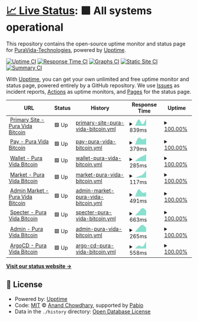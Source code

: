 # [📈 Live Status](https://PuraVida-Technologies.github.io/pura-vida-status): <!--live status--> **🟩 All systems operational**

This repository contains the open-source uptime monitor and status page for [PuraVida-Technologies](https://PuraVida-Technologies.github.io/pura-vida-status), powered by [Upptime](https://github.com/upptime/upptime).

[![Uptime CI](https://github.com/PuraVida-Technologies/pura-vida-status/workflows/Uptime%20CI/badge.svg)](https://github.com/PuraVida-Technologies/pura-vida-status/actions?query=workflow%3A%22Uptime+CI%22)
[![Response Time CI](https://github.com/PuraVida-Technologies/pura-vida-status/workflows/Response%20Time%20CI/badge.svg)](https://github.com/PuraVida-Technologies/pura-vida-status/actions?query=workflow%3A%22Response+Time+CI%22)
[![Graphs CI](https://github.com/PuraVida-Technologies/pura-vida-status/workflows/Graphs%20CI/badge.svg)](https://github.com/PuraVida-Technologies/pura-vida-status/actions?query=workflow%3A%22Graphs+CI%22)
[![Static Site CI](https://github.com/PuraVida-Technologies/pura-vida-status/workflows/Static%20Site%20CI/badge.svg)](https://github.com/PuraVida-Technologies/pura-vida-status/actions?query=workflow%3A%22Static+Site+CI%22)
[![Summary CI](https://github.com/PuraVida-Technologies/pura-vida-status/workflows/Summary%20CI/badge.svg)](https://github.com/PuraVida-Technologies/pura-vida-status/actions?query=workflow%3A%22Summary+CI%22)

With [Upptime](https://upptime.js.org), you can get your own unlimited and free uptime monitor and status page, powered entirely by a GitHub repository. We use [Issues](https://github.com/PuraVida-Technologies/pura-vida-status/issues) as incident reports, [Actions](https://github.com/PuraVida-Technologies/pura-vida-status/actions) as uptime monitors, and [Pages](https://PuraVida-Technologies.github.io/pura-vida-status) for the status page.

<!--start: status pages-->
<!-- This summary is generated by Upptime (https://github.com/upptime/upptime) -->
<!-- Do not edit this manually, your changes will be overwritten -->
<!-- prettier-ignore -->
| URL | Status | History | Response Time | Uptime |
| --- | ------ | ------- | ------------- | ------ |
| <img alt="" src="https://icons.duckduckgo.com/ip3/puravidabitcoin.io.ico" height="13"> [Primary Site - Pura Vida Bitcoin](https://puravidabitcoin.io/) | 🟩 Up | [primary-site-pura-vida-bitcoin.yml](https://github.com/PuraVida-Technologies/pura-vida-status/commits/HEAD/history/primary-site-pura-vida-bitcoin.yml) | <details><summary><img alt="Response time graph" src="./graphs/primary-site-pura-vida-bitcoin/response-time-week.png" height="20"> 839ms</summary><br><a href="https://PuraVida-Technologies.github.io/pura-vida-status/history/primary-site-pura-vida-bitcoin"><img alt="Response time 839" src="https://img.shields.io/endpoint?url=https%3A%2F%2Fraw.githubusercontent.com%2FPuraVida-Technologies%2Fpura-vida-status%2FHEAD%2Fapi%2Fprimary-site-pura-vida-bitcoin%2Fresponse-time.json"></a><br><a href="https://PuraVida-Technologies.github.io/pura-vida-status/history/primary-site-pura-vida-bitcoin"><img alt="24-hour response time 839" src="https://img.shields.io/endpoint?url=https%3A%2F%2Fraw.githubusercontent.com%2FPuraVida-Technologies%2Fpura-vida-status%2FHEAD%2Fapi%2Fprimary-site-pura-vida-bitcoin%2Fresponse-time-day.json"></a><br><a href="https://PuraVida-Technologies.github.io/pura-vida-status/history/primary-site-pura-vida-bitcoin"><img alt="7-day response time 839" src="https://img.shields.io/endpoint?url=https%3A%2F%2Fraw.githubusercontent.com%2FPuraVida-Technologies%2Fpura-vida-status%2FHEAD%2Fapi%2Fprimary-site-pura-vida-bitcoin%2Fresponse-time-week.json"></a><br><a href="https://PuraVida-Technologies.github.io/pura-vida-status/history/primary-site-pura-vida-bitcoin"><img alt="30-day response time 839" src="https://img.shields.io/endpoint?url=https%3A%2F%2Fraw.githubusercontent.com%2FPuraVida-Technologies%2Fpura-vida-status%2FHEAD%2Fapi%2Fprimary-site-pura-vida-bitcoin%2Fresponse-time-month.json"></a><br><a href="https://PuraVida-Technologies.github.io/pura-vida-status/history/primary-site-pura-vida-bitcoin"><img alt="1-year response time 839" src="https://img.shields.io/endpoint?url=https%3A%2F%2Fraw.githubusercontent.com%2FPuraVida-Technologies%2Fpura-vida-status%2FHEAD%2Fapi%2Fprimary-site-pura-vida-bitcoin%2Fresponse-time-year.json"></a></details> | <details><summary><a href="https://PuraVida-Technologies.github.io/pura-vida-status/history/primary-site-pura-vida-bitcoin">100.00%</a></summary><a href="https://PuraVida-Technologies.github.io/pura-vida-status/history/primary-site-pura-vida-bitcoin"><img alt="All-time uptime 100.00%" src="https://img.shields.io/endpoint?url=https%3A%2F%2Fraw.githubusercontent.com%2FPuraVida-Technologies%2Fpura-vida-status%2FHEAD%2Fapi%2Fprimary-site-pura-vida-bitcoin%2Fuptime.json"></a><br><a href="https://PuraVida-Technologies.github.io/pura-vida-status/history/primary-site-pura-vida-bitcoin"><img alt="24-hour uptime 100.00%" src="https://img.shields.io/endpoint?url=https%3A%2F%2Fraw.githubusercontent.com%2FPuraVida-Technologies%2Fpura-vida-status%2FHEAD%2Fapi%2Fprimary-site-pura-vida-bitcoin%2Fuptime-day.json"></a><br><a href="https://PuraVida-Technologies.github.io/pura-vida-status/history/primary-site-pura-vida-bitcoin"><img alt="7-day uptime 100.00%" src="https://img.shields.io/endpoint?url=https%3A%2F%2Fraw.githubusercontent.com%2FPuraVida-Technologies%2Fpura-vida-status%2FHEAD%2Fapi%2Fprimary-site-pura-vida-bitcoin%2Fuptime-week.json"></a><br><a href="https://PuraVida-Technologies.github.io/pura-vida-status/history/primary-site-pura-vida-bitcoin"><img alt="30-day uptime 100.00%" src="https://img.shields.io/endpoint?url=https%3A%2F%2Fraw.githubusercontent.com%2FPuraVida-Technologies%2Fpura-vida-status%2FHEAD%2Fapi%2Fprimary-site-pura-vida-bitcoin%2Fuptime-month.json"></a><br><a href="https://PuraVida-Technologies.github.io/pura-vida-status/history/primary-site-pura-vida-bitcoin"><img alt="1-year uptime 100.00%" src="https://img.shields.io/endpoint?url=https%3A%2F%2Fraw.githubusercontent.com%2FPuraVida-Technologies%2Fpura-vida-status%2FHEAD%2Fapi%2Fprimary-site-pura-vida-bitcoin%2Fuptime-year.json"></a></details>
| <img alt="" src="https://icons.duckduckgo.com/ip3/pay.puravidabitcoin.io.ico" height="13"> [Pay - Pura Vida Bitcoin](https://pay.puravidabitcoin.io/) | 🟩 Up | [pay-pura-vida-bitcoin.yml](https://github.com/PuraVida-Technologies/pura-vida-status/commits/HEAD/history/pay-pura-vida-bitcoin.yml) | <details><summary><img alt="Response time graph" src="./graphs/pay-pura-vida-bitcoin/response-time-week.png" height="20"> 379ms</summary><br><a href="https://PuraVida-Technologies.github.io/pura-vida-status/history/pay-pura-vida-bitcoin"><img alt="Response time 379" src="https://img.shields.io/endpoint?url=https%3A%2F%2Fraw.githubusercontent.com%2FPuraVida-Technologies%2Fpura-vida-status%2FHEAD%2Fapi%2Fpay-pura-vida-bitcoin%2Fresponse-time.json"></a><br><a href="https://PuraVida-Technologies.github.io/pura-vida-status/history/pay-pura-vida-bitcoin"><img alt="24-hour response time 379" src="https://img.shields.io/endpoint?url=https%3A%2F%2Fraw.githubusercontent.com%2FPuraVida-Technologies%2Fpura-vida-status%2FHEAD%2Fapi%2Fpay-pura-vida-bitcoin%2Fresponse-time-day.json"></a><br><a href="https://PuraVida-Technologies.github.io/pura-vida-status/history/pay-pura-vida-bitcoin"><img alt="7-day response time 379" src="https://img.shields.io/endpoint?url=https%3A%2F%2Fraw.githubusercontent.com%2FPuraVida-Technologies%2Fpura-vida-status%2FHEAD%2Fapi%2Fpay-pura-vida-bitcoin%2Fresponse-time-week.json"></a><br><a href="https://PuraVida-Technologies.github.io/pura-vida-status/history/pay-pura-vida-bitcoin"><img alt="30-day response time 379" src="https://img.shields.io/endpoint?url=https%3A%2F%2Fraw.githubusercontent.com%2FPuraVida-Technologies%2Fpura-vida-status%2FHEAD%2Fapi%2Fpay-pura-vida-bitcoin%2Fresponse-time-month.json"></a><br><a href="https://PuraVida-Technologies.github.io/pura-vida-status/history/pay-pura-vida-bitcoin"><img alt="1-year response time 379" src="https://img.shields.io/endpoint?url=https%3A%2F%2Fraw.githubusercontent.com%2FPuraVida-Technologies%2Fpura-vida-status%2FHEAD%2Fapi%2Fpay-pura-vida-bitcoin%2Fresponse-time-year.json"></a></details> | <details><summary><a href="https://PuraVida-Technologies.github.io/pura-vida-status/history/pay-pura-vida-bitcoin">100.00%</a></summary><a href="https://PuraVida-Technologies.github.io/pura-vida-status/history/pay-pura-vida-bitcoin"><img alt="All-time uptime 100.00%" src="https://img.shields.io/endpoint?url=https%3A%2F%2Fraw.githubusercontent.com%2FPuraVida-Technologies%2Fpura-vida-status%2FHEAD%2Fapi%2Fpay-pura-vida-bitcoin%2Fuptime.json"></a><br><a href="https://PuraVida-Technologies.github.io/pura-vida-status/history/pay-pura-vida-bitcoin"><img alt="24-hour uptime 100.00%" src="https://img.shields.io/endpoint?url=https%3A%2F%2Fraw.githubusercontent.com%2FPuraVida-Technologies%2Fpura-vida-status%2FHEAD%2Fapi%2Fpay-pura-vida-bitcoin%2Fuptime-day.json"></a><br><a href="https://PuraVida-Technologies.github.io/pura-vida-status/history/pay-pura-vida-bitcoin"><img alt="7-day uptime 100.00%" src="https://img.shields.io/endpoint?url=https%3A%2F%2Fraw.githubusercontent.com%2FPuraVida-Technologies%2Fpura-vida-status%2FHEAD%2Fapi%2Fpay-pura-vida-bitcoin%2Fuptime-week.json"></a><br><a href="https://PuraVida-Technologies.github.io/pura-vida-status/history/pay-pura-vida-bitcoin"><img alt="30-day uptime 100.00%" src="https://img.shields.io/endpoint?url=https%3A%2F%2Fraw.githubusercontent.com%2FPuraVida-Technologies%2Fpura-vida-status%2FHEAD%2Fapi%2Fpay-pura-vida-bitcoin%2Fuptime-month.json"></a><br><a href="https://PuraVida-Technologies.github.io/pura-vida-status/history/pay-pura-vida-bitcoin"><img alt="1-year uptime 100.00%" src="https://img.shields.io/endpoint?url=https%3A%2F%2Fraw.githubusercontent.com%2FPuraVida-Technologies%2Fpura-vida-status%2FHEAD%2Fapi%2Fpay-pura-vida-bitcoin%2Fuptime-year.json"></a></details>
| <img alt="" src="https://icons.duckduckgo.com/ip3/wallet.puravidabitcoin.io.ico" height="13"> [Wallet - Pura Vida Bitcoin](https://wallet.puravidabitcoin.io/) | 🟩 Up | [wallet-pura-vida-bitcoin.yml](https://github.com/PuraVida-Technologies/pura-vida-status/commits/HEAD/history/wallet-pura-vida-bitcoin.yml) | <details><summary><img alt="Response time graph" src="./graphs/wallet-pura-vida-bitcoin/response-time-week.png" height="20"> 285ms</summary><br><a href="https://PuraVida-Technologies.github.io/pura-vida-status/history/wallet-pura-vida-bitcoin"><img alt="Response time 285" src="https://img.shields.io/endpoint?url=https%3A%2F%2Fraw.githubusercontent.com%2FPuraVida-Technologies%2Fpura-vida-status%2FHEAD%2Fapi%2Fwallet-pura-vida-bitcoin%2Fresponse-time.json"></a><br><a href="https://PuraVida-Technologies.github.io/pura-vida-status/history/wallet-pura-vida-bitcoin"><img alt="24-hour response time 285" src="https://img.shields.io/endpoint?url=https%3A%2F%2Fraw.githubusercontent.com%2FPuraVida-Technologies%2Fpura-vida-status%2FHEAD%2Fapi%2Fwallet-pura-vida-bitcoin%2Fresponse-time-day.json"></a><br><a href="https://PuraVida-Technologies.github.io/pura-vida-status/history/wallet-pura-vida-bitcoin"><img alt="7-day response time 285" src="https://img.shields.io/endpoint?url=https%3A%2F%2Fraw.githubusercontent.com%2FPuraVida-Technologies%2Fpura-vida-status%2FHEAD%2Fapi%2Fwallet-pura-vida-bitcoin%2Fresponse-time-week.json"></a><br><a href="https://PuraVida-Technologies.github.io/pura-vida-status/history/wallet-pura-vida-bitcoin"><img alt="30-day response time 285" src="https://img.shields.io/endpoint?url=https%3A%2F%2Fraw.githubusercontent.com%2FPuraVida-Technologies%2Fpura-vida-status%2FHEAD%2Fapi%2Fwallet-pura-vida-bitcoin%2Fresponse-time-month.json"></a><br><a href="https://PuraVida-Technologies.github.io/pura-vida-status/history/wallet-pura-vida-bitcoin"><img alt="1-year response time 285" src="https://img.shields.io/endpoint?url=https%3A%2F%2Fraw.githubusercontent.com%2FPuraVida-Technologies%2Fpura-vida-status%2FHEAD%2Fapi%2Fwallet-pura-vida-bitcoin%2Fresponse-time-year.json"></a></details> | <details><summary><a href="https://PuraVida-Technologies.github.io/pura-vida-status/history/wallet-pura-vida-bitcoin">100.00%</a></summary><a href="https://PuraVida-Technologies.github.io/pura-vida-status/history/wallet-pura-vida-bitcoin"><img alt="All-time uptime 100.00%" src="https://img.shields.io/endpoint?url=https%3A%2F%2Fraw.githubusercontent.com%2FPuraVida-Technologies%2Fpura-vida-status%2FHEAD%2Fapi%2Fwallet-pura-vida-bitcoin%2Fuptime.json"></a><br><a href="https://PuraVida-Technologies.github.io/pura-vida-status/history/wallet-pura-vida-bitcoin"><img alt="24-hour uptime 100.00%" src="https://img.shields.io/endpoint?url=https%3A%2F%2Fraw.githubusercontent.com%2FPuraVida-Technologies%2Fpura-vida-status%2FHEAD%2Fapi%2Fwallet-pura-vida-bitcoin%2Fuptime-day.json"></a><br><a href="https://PuraVida-Technologies.github.io/pura-vida-status/history/wallet-pura-vida-bitcoin"><img alt="7-day uptime 100.00%" src="https://img.shields.io/endpoint?url=https%3A%2F%2Fraw.githubusercontent.com%2FPuraVida-Technologies%2Fpura-vida-status%2FHEAD%2Fapi%2Fwallet-pura-vida-bitcoin%2Fuptime-week.json"></a><br><a href="https://PuraVida-Technologies.github.io/pura-vida-status/history/wallet-pura-vida-bitcoin"><img alt="30-day uptime 100.00%" src="https://img.shields.io/endpoint?url=https%3A%2F%2Fraw.githubusercontent.com%2FPuraVida-Technologies%2Fpura-vida-status%2FHEAD%2Fapi%2Fwallet-pura-vida-bitcoin%2Fuptime-month.json"></a><br><a href="https://PuraVida-Technologies.github.io/pura-vida-status/history/wallet-pura-vida-bitcoin"><img alt="1-year uptime 100.00%" src="https://img.shields.io/endpoint?url=https%3A%2F%2Fraw.githubusercontent.com%2FPuraVida-Technologies%2Fpura-vida-status%2FHEAD%2Fapi%2Fwallet-pura-vida-bitcoin%2Fuptime-year.json"></a></details>
| <img alt="" src="https://icons.duckduckgo.com/ip3/market.puravidabitcoin.io.ico" height="13"> [Market - Pura Vida Bitcoin](https://market.puravidabitcoin.io/) | 🟩 Up | [market-pura-vida-bitcoin.yml](https://github.com/PuraVida-Technologies/pura-vida-status/commits/HEAD/history/market-pura-vida-bitcoin.yml) | <details><summary><img alt="Response time graph" src="./graphs/market-pura-vida-bitcoin/response-time-week.png" height="20"> 117ms</summary><br><a href="https://PuraVida-Technologies.github.io/pura-vida-status/history/market-pura-vida-bitcoin"><img alt="Response time 117" src="https://img.shields.io/endpoint?url=https%3A%2F%2Fraw.githubusercontent.com%2FPuraVida-Technologies%2Fpura-vida-status%2FHEAD%2Fapi%2Fmarket-pura-vida-bitcoin%2Fresponse-time.json"></a><br><a href="https://PuraVida-Technologies.github.io/pura-vida-status/history/market-pura-vida-bitcoin"><img alt="24-hour response time 117" src="https://img.shields.io/endpoint?url=https%3A%2F%2Fraw.githubusercontent.com%2FPuraVida-Technologies%2Fpura-vida-status%2FHEAD%2Fapi%2Fmarket-pura-vida-bitcoin%2Fresponse-time-day.json"></a><br><a href="https://PuraVida-Technologies.github.io/pura-vida-status/history/market-pura-vida-bitcoin"><img alt="7-day response time 117" src="https://img.shields.io/endpoint?url=https%3A%2F%2Fraw.githubusercontent.com%2FPuraVida-Technologies%2Fpura-vida-status%2FHEAD%2Fapi%2Fmarket-pura-vida-bitcoin%2Fresponse-time-week.json"></a><br><a href="https://PuraVida-Technologies.github.io/pura-vida-status/history/market-pura-vida-bitcoin"><img alt="30-day response time 117" src="https://img.shields.io/endpoint?url=https%3A%2F%2Fraw.githubusercontent.com%2FPuraVida-Technologies%2Fpura-vida-status%2FHEAD%2Fapi%2Fmarket-pura-vida-bitcoin%2Fresponse-time-month.json"></a><br><a href="https://PuraVida-Technologies.github.io/pura-vida-status/history/market-pura-vida-bitcoin"><img alt="1-year response time 117" src="https://img.shields.io/endpoint?url=https%3A%2F%2Fraw.githubusercontent.com%2FPuraVida-Technologies%2Fpura-vida-status%2FHEAD%2Fapi%2Fmarket-pura-vida-bitcoin%2Fresponse-time-year.json"></a></details> | <details><summary><a href="https://PuraVida-Technologies.github.io/pura-vida-status/history/market-pura-vida-bitcoin">100.00%</a></summary><a href="https://PuraVida-Technologies.github.io/pura-vida-status/history/market-pura-vida-bitcoin"><img alt="All-time uptime 100.00%" src="https://img.shields.io/endpoint?url=https%3A%2F%2Fraw.githubusercontent.com%2FPuraVida-Technologies%2Fpura-vida-status%2FHEAD%2Fapi%2Fmarket-pura-vida-bitcoin%2Fuptime.json"></a><br><a href="https://PuraVida-Technologies.github.io/pura-vida-status/history/market-pura-vida-bitcoin"><img alt="24-hour uptime 100.00%" src="https://img.shields.io/endpoint?url=https%3A%2F%2Fraw.githubusercontent.com%2FPuraVida-Technologies%2Fpura-vida-status%2FHEAD%2Fapi%2Fmarket-pura-vida-bitcoin%2Fuptime-day.json"></a><br><a href="https://PuraVida-Technologies.github.io/pura-vida-status/history/market-pura-vida-bitcoin"><img alt="7-day uptime 100.00%" src="https://img.shields.io/endpoint?url=https%3A%2F%2Fraw.githubusercontent.com%2FPuraVida-Technologies%2Fpura-vida-status%2FHEAD%2Fapi%2Fmarket-pura-vida-bitcoin%2Fuptime-week.json"></a><br><a href="https://PuraVida-Technologies.github.io/pura-vida-status/history/market-pura-vida-bitcoin"><img alt="30-day uptime 100.00%" src="https://img.shields.io/endpoint?url=https%3A%2F%2Fraw.githubusercontent.com%2FPuraVida-Technologies%2Fpura-vida-status%2FHEAD%2Fapi%2Fmarket-pura-vida-bitcoin%2Fuptime-month.json"></a><br><a href="https://PuraVida-Technologies.github.io/pura-vida-status/history/market-pura-vida-bitcoin"><img alt="1-year uptime 100.00%" src="https://img.shields.io/endpoint?url=https%3A%2F%2Fraw.githubusercontent.com%2FPuraVida-Technologies%2Fpura-vida-status%2FHEAD%2Fapi%2Fmarket-pura-vida-bitcoin%2Fuptime-year.json"></a></details>
| <img alt="" src="https://icons.duckduckgo.com/ip3/admin.market.puravidabitcoin.io.ico" height="13"> [Admin Market - Pura Vida Bitcoin](https://admin.market.puravidabitcoin.io/) | 🟩 Up | [admin-market-pura-vida-bitcoin.yml](https://github.com/PuraVida-Technologies/pura-vida-status/commits/HEAD/history/admin-market-pura-vida-bitcoin.yml) | <details><summary><img alt="Response time graph" src="./graphs/admin-market-pura-vida-bitcoin/response-time-week.png" height="20"> 491ms</summary><br><a href="https://PuraVida-Technologies.github.io/pura-vida-status/history/admin-market-pura-vida-bitcoin"><img alt="Response time 491" src="https://img.shields.io/endpoint?url=https%3A%2F%2Fraw.githubusercontent.com%2FPuraVida-Technologies%2Fpura-vida-status%2FHEAD%2Fapi%2Fadmin-market-pura-vida-bitcoin%2Fresponse-time.json"></a><br><a href="https://PuraVida-Technologies.github.io/pura-vida-status/history/admin-market-pura-vida-bitcoin"><img alt="24-hour response time 491" src="https://img.shields.io/endpoint?url=https%3A%2F%2Fraw.githubusercontent.com%2FPuraVida-Technologies%2Fpura-vida-status%2FHEAD%2Fapi%2Fadmin-market-pura-vida-bitcoin%2Fresponse-time-day.json"></a><br><a href="https://PuraVida-Technologies.github.io/pura-vida-status/history/admin-market-pura-vida-bitcoin"><img alt="7-day response time 491" src="https://img.shields.io/endpoint?url=https%3A%2F%2Fraw.githubusercontent.com%2FPuraVida-Technologies%2Fpura-vida-status%2FHEAD%2Fapi%2Fadmin-market-pura-vida-bitcoin%2Fresponse-time-week.json"></a><br><a href="https://PuraVida-Technologies.github.io/pura-vida-status/history/admin-market-pura-vida-bitcoin"><img alt="30-day response time 491" src="https://img.shields.io/endpoint?url=https%3A%2F%2Fraw.githubusercontent.com%2FPuraVida-Technologies%2Fpura-vida-status%2FHEAD%2Fapi%2Fadmin-market-pura-vida-bitcoin%2Fresponse-time-month.json"></a><br><a href="https://PuraVida-Technologies.github.io/pura-vida-status/history/admin-market-pura-vida-bitcoin"><img alt="1-year response time 491" src="https://img.shields.io/endpoint?url=https%3A%2F%2Fraw.githubusercontent.com%2FPuraVida-Technologies%2Fpura-vida-status%2FHEAD%2Fapi%2Fadmin-market-pura-vida-bitcoin%2Fresponse-time-year.json"></a></details> | <details><summary><a href="https://PuraVida-Technologies.github.io/pura-vida-status/history/admin-market-pura-vida-bitcoin">100.00%</a></summary><a href="https://PuraVida-Technologies.github.io/pura-vida-status/history/admin-market-pura-vida-bitcoin"><img alt="All-time uptime 100.00%" src="https://img.shields.io/endpoint?url=https%3A%2F%2Fraw.githubusercontent.com%2FPuraVida-Technologies%2Fpura-vida-status%2FHEAD%2Fapi%2Fadmin-market-pura-vida-bitcoin%2Fuptime.json"></a><br><a href="https://PuraVida-Technologies.github.io/pura-vida-status/history/admin-market-pura-vida-bitcoin"><img alt="24-hour uptime 100.00%" src="https://img.shields.io/endpoint?url=https%3A%2F%2Fraw.githubusercontent.com%2FPuraVida-Technologies%2Fpura-vida-status%2FHEAD%2Fapi%2Fadmin-market-pura-vida-bitcoin%2Fuptime-day.json"></a><br><a href="https://PuraVida-Technologies.github.io/pura-vida-status/history/admin-market-pura-vida-bitcoin"><img alt="7-day uptime 100.00%" src="https://img.shields.io/endpoint?url=https%3A%2F%2Fraw.githubusercontent.com%2FPuraVida-Technologies%2Fpura-vida-status%2FHEAD%2Fapi%2Fadmin-market-pura-vida-bitcoin%2Fuptime-week.json"></a><br><a href="https://PuraVida-Technologies.github.io/pura-vida-status/history/admin-market-pura-vida-bitcoin"><img alt="30-day uptime 100.00%" src="https://img.shields.io/endpoint?url=https%3A%2F%2Fraw.githubusercontent.com%2FPuraVida-Technologies%2Fpura-vida-status%2FHEAD%2Fapi%2Fadmin-market-pura-vida-bitcoin%2Fuptime-month.json"></a><br><a href="https://PuraVida-Technologies.github.io/pura-vida-status/history/admin-market-pura-vida-bitcoin"><img alt="1-year uptime 100.00%" src="https://img.shields.io/endpoint?url=https%3A%2F%2Fraw.githubusercontent.com%2FPuraVida-Technologies%2Fpura-vida-status%2FHEAD%2Fapi%2Fadmin-market-pura-vida-bitcoin%2Fuptime-year.json"></a></details>
| <img alt="" src="https://icons.duckduckgo.com/ip3/specter.puravidabitcoin.io.ico" height="13"> [Specter - Pura Vida Bitcoin](https://specter.puravidabitcoin.io/) | 🟩 Up | [specter-pura-vida-bitcoin.yml](https://github.com/PuraVida-Technologies/pura-vida-status/commits/HEAD/history/specter-pura-vida-bitcoin.yml) | <details><summary><img alt="Response time graph" src="./graphs/specter-pura-vida-bitcoin/response-time-week.png" height="20"> 663ms</summary><br><a href="https://PuraVida-Technologies.github.io/pura-vida-status/history/specter-pura-vida-bitcoin"><img alt="Response time 663" src="https://img.shields.io/endpoint?url=https%3A%2F%2Fraw.githubusercontent.com%2FPuraVida-Technologies%2Fpura-vida-status%2FHEAD%2Fapi%2Fspecter-pura-vida-bitcoin%2Fresponse-time.json"></a><br><a href="https://PuraVida-Technologies.github.io/pura-vida-status/history/specter-pura-vida-bitcoin"><img alt="24-hour response time 663" src="https://img.shields.io/endpoint?url=https%3A%2F%2Fraw.githubusercontent.com%2FPuraVida-Technologies%2Fpura-vida-status%2FHEAD%2Fapi%2Fspecter-pura-vida-bitcoin%2Fresponse-time-day.json"></a><br><a href="https://PuraVida-Technologies.github.io/pura-vida-status/history/specter-pura-vida-bitcoin"><img alt="7-day response time 663" src="https://img.shields.io/endpoint?url=https%3A%2F%2Fraw.githubusercontent.com%2FPuraVida-Technologies%2Fpura-vida-status%2FHEAD%2Fapi%2Fspecter-pura-vida-bitcoin%2Fresponse-time-week.json"></a><br><a href="https://PuraVida-Technologies.github.io/pura-vida-status/history/specter-pura-vida-bitcoin"><img alt="30-day response time 663" src="https://img.shields.io/endpoint?url=https%3A%2F%2Fraw.githubusercontent.com%2FPuraVida-Technologies%2Fpura-vida-status%2FHEAD%2Fapi%2Fspecter-pura-vida-bitcoin%2Fresponse-time-month.json"></a><br><a href="https://PuraVida-Technologies.github.io/pura-vida-status/history/specter-pura-vida-bitcoin"><img alt="1-year response time 663" src="https://img.shields.io/endpoint?url=https%3A%2F%2Fraw.githubusercontent.com%2FPuraVida-Technologies%2Fpura-vida-status%2FHEAD%2Fapi%2Fspecter-pura-vida-bitcoin%2Fresponse-time-year.json"></a></details> | <details><summary><a href="https://PuraVida-Technologies.github.io/pura-vida-status/history/specter-pura-vida-bitcoin">100.00%</a></summary><a href="https://PuraVida-Technologies.github.io/pura-vida-status/history/specter-pura-vida-bitcoin"><img alt="All-time uptime 100.00%" src="https://img.shields.io/endpoint?url=https%3A%2F%2Fraw.githubusercontent.com%2FPuraVida-Technologies%2Fpura-vida-status%2FHEAD%2Fapi%2Fspecter-pura-vida-bitcoin%2Fuptime.json"></a><br><a href="https://PuraVida-Technologies.github.io/pura-vida-status/history/specter-pura-vida-bitcoin"><img alt="24-hour uptime 100.00%" src="https://img.shields.io/endpoint?url=https%3A%2F%2Fraw.githubusercontent.com%2FPuraVida-Technologies%2Fpura-vida-status%2FHEAD%2Fapi%2Fspecter-pura-vida-bitcoin%2Fuptime-day.json"></a><br><a href="https://PuraVida-Technologies.github.io/pura-vida-status/history/specter-pura-vida-bitcoin"><img alt="7-day uptime 100.00%" src="https://img.shields.io/endpoint?url=https%3A%2F%2Fraw.githubusercontent.com%2FPuraVida-Technologies%2Fpura-vida-status%2FHEAD%2Fapi%2Fspecter-pura-vida-bitcoin%2Fuptime-week.json"></a><br><a href="https://PuraVida-Technologies.github.io/pura-vida-status/history/specter-pura-vida-bitcoin"><img alt="30-day uptime 100.00%" src="https://img.shields.io/endpoint?url=https%3A%2F%2Fraw.githubusercontent.com%2FPuraVida-Technologies%2Fpura-vida-status%2FHEAD%2Fapi%2Fspecter-pura-vida-bitcoin%2Fuptime-month.json"></a><br><a href="https://PuraVida-Technologies.github.io/pura-vida-status/history/specter-pura-vida-bitcoin"><img alt="1-year uptime 100.00%" src="https://img.shields.io/endpoint?url=https%3A%2F%2Fraw.githubusercontent.com%2FPuraVida-Technologies%2Fpura-vida-status%2FHEAD%2Fapi%2Fspecter-pura-vida-bitcoin%2Fuptime-year.json"></a></details>
| <img alt="" src="https://icons.duckduckgo.com/ip3/admin.puravidabitcoin.io.ico" height="13"> [Admin - Pura Vida Bitcoin](https://admin.puravidabitcoin.io/) | 🟩 Up | [admin-pura-vida-bitcoin.yml](https://github.com/PuraVida-Technologies/pura-vida-status/commits/HEAD/history/admin-pura-vida-bitcoin.yml) | <details><summary><img alt="Response time graph" src="./graphs/admin-pura-vida-bitcoin/response-time-week.png" height="20"> 265ms</summary><br><a href="https://PuraVida-Technologies.github.io/pura-vida-status/history/admin-pura-vida-bitcoin"><img alt="Response time 265" src="https://img.shields.io/endpoint?url=https%3A%2F%2Fraw.githubusercontent.com%2FPuraVida-Technologies%2Fpura-vida-status%2FHEAD%2Fapi%2Fadmin-pura-vida-bitcoin%2Fresponse-time.json"></a><br><a href="https://PuraVida-Technologies.github.io/pura-vida-status/history/admin-pura-vida-bitcoin"><img alt="24-hour response time 265" src="https://img.shields.io/endpoint?url=https%3A%2F%2Fraw.githubusercontent.com%2FPuraVida-Technologies%2Fpura-vida-status%2FHEAD%2Fapi%2Fadmin-pura-vida-bitcoin%2Fresponse-time-day.json"></a><br><a href="https://PuraVida-Technologies.github.io/pura-vida-status/history/admin-pura-vida-bitcoin"><img alt="7-day response time 265" src="https://img.shields.io/endpoint?url=https%3A%2F%2Fraw.githubusercontent.com%2FPuraVida-Technologies%2Fpura-vida-status%2FHEAD%2Fapi%2Fadmin-pura-vida-bitcoin%2Fresponse-time-week.json"></a><br><a href="https://PuraVida-Technologies.github.io/pura-vida-status/history/admin-pura-vida-bitcoin"><img alt="30-day response time 265" src="https://img.shields.io/endpoint?url=https%3A%2F%2Fraw.githubusercontent.com%2FPuraVida-Technologies%2Fpura-vida-status%2FHEAD%2Fapi%2Fadmin-pura-vida-bitcoin%2Fresponse-time-month.json"></a><br><a href="https://PuraVida-Technologies.github.io/pura-vida-status/history/admin-pura-vida-bitcoin"><img alt="1-year response time 265" src="https://img.shields.io/endpoint?url=https%3A%2F%2Fraw.githubusercontent.com%2FPuraVida-Technologies%2Fpura-vida-status%2FHEAD%2Fapi%2Fadmin-pura-vida-bitcoin%2Fresponse-time-year.json"></a></details> | <details><summary><a href="https://PuraVida-Technologies.github.io/pura-vida-status/history/admin-pura-vida-bitcoin">100.00%</a></summary><a href="https://PuraVida-Technologies.github.io/pura-vida-status/history/admin-pura-vida-bitcoin"><img alt="All-time uptime 100.00%" src="https://img.shields.io/endpoint?url=https%3A%2F%2Fraw.githubusercontent.com%2FPuraVida-Technologies%2Fpura-vida-status%2FHEAD%2Fapi%2Fadmin-pura-vida-bitcoin%2Fuptime.json"></a><br><a href="https://PuraVida-Technologies.github.io/pura-vida-status/history/admin-pura-vida-bitcoin"><img alt="24-hour uptime 100.00%" src="https://img.shields.io/endpoint?url=https%3A%2F%2Fraw.githubusercontent.com%2FPuraVida-Technologies%2Fpura-vida-status%2FHEAD%2Fapi%2Fadmin-pura-vida-bitcoin%2Fuptime-day.json"></a><br><a href="https://PuraVida-Technologies.github.io/pura-vida-status/history/admin-pura-vida-bitcoin"><img alt="7-day uptime 100.00%" src="https://img.shields.io/endpoint?url=https%3A%2F%2Fraw.githubusercontent.com%2FPuraVida-Technologies%2Fpura-vida-status%2FHEAD%2Fapi%2Fadmin-pura-vida-bitcoin%2Fuptime-week.json"></a><br><a href="https://PuraVida-Technologies.github.io/pura-vida-status/history/admin-pura-vida-bitcoin"><img alt="30-day uptime 100.00%" src="https://img.shields.io/endpoint?url=https%3A%2F%2Fraw.githubusercontent.com%2FPuraVida-Technologies%2Fpura-vida-status%2FHEAD%2Fapi%2Fadmin-pura-vida-bitcoin%2Fuptime-month.json"></a><br><a href="https://PuraVida-Technologies.github.io/pura-vida-status/history/admin-pura-vida-bitcoin"><img alt="1-year uptime 100.00%" src="https://img.shields.io/endpoint?url=https%3A%2F%2Fraw.githubusercontent.com%2FPuraVida-Technologies%2Fpura-vida-status%2FHEAD%2Fapi%2Fadmin-pura-vida-bitcoin%2Fuptime-year.json"></a></details>
| <img alt="" src="https://icons.duckduckgo.com/ip3/argocd.puravidabitcoin.io.ico" height="13"> [ArgoCD - Pura Vida Bitcoin](https://argocd.puravidabitcoin.io/) | 🟩 Up | [argo-cd-pura-vida-bitcoin.yml](https://github.com/PuraVida-Technologies/pura-vida-status/commits/HEAD/history/argo-cd-pura-vida-bitcoin.yml) | <details><summary><img alt="Response time graph" src="./graphs/argo-cd-pura-vida-bitcoin/response-time-week.png" height="20"> 558ms</summary><br><a href="https://PuraVida-Technologies.github.io/pura-vida-status/history/argo-cd-pura-vida-bitcoin"><img alt="Response time 558" src="https://img.shields.io/endpoint?url=https%3A%2F%2Fraw.githubusercontent.com%2FPuraVida-Technologies%2Fpura-vida-status%2FHEAD%2Fapi%2Fargo-cd-pura-vida-bitcoin%2Fresponse-time.json"></a><br><a href="https://PuraVida-Technologies.github.io/pura-vida-status/history/argo-cd-pura-vida-bitcoin"><img alt="24-hour response time 558" src="https://img.shields.io/endpoint?url=https%3A%2F%2Fraw.githubusercontent.com%2FPuraVida-Technologies%2Fpura-vida-status%2FHEAD%2Fapi%2Fargo-cd-pura-vida-bitcoin%2Fresponse-time-day.json"></a><br><a href="https://PuraVida-Technologies.github.io/pura-vida-status/history/argo-cd-pura-vida-bitcoin"><img alt="7-day response time 558" src="https://img.shields.io/endpoint?url=https%3A%2F%2Fraw.githubusercontent.com%2FPuraVida-Technologies%2Fpura-vida-status%2FHEAD%2Fapi%2Fargo-cd-pura-vida-bitcoin%2Fresponse-time-week.json"></a><br><a href="https://PuraVida-Technologies.github.io/pura-vida-status/history/argo-cd-pura-vida-bitcoin"><img alt="30-day response time 558" src="https://img.shields.io/endpoint?url=https%3A%2F%2Fraw.githubusercontent.com%2FPuraVida-Technologies%2Fpura-vida-status%2FHEAD%2Fapi%2Fargo-cd-pura-vida-bitcoin%2Fresponse-time-month.json"></a><br><a href="https://PuraVida-Technologies.github.io/pura-vida-status/history/argo-cd-pura-vida-bitcoin"><img alt="1-year response time 558" src="https://img.shields.io/endpoint?url=https%3A%2F%2Fraw.githubusercontent.com%2FPuraVida-Technologies%2Fpura-vida-status%2FHEAD%2Fapi%2Fargo-cd-pura-vida-bitcoin%2Fresponse-time-year.json"></a></details> | <details><summary><a href="https://PuraVida-Technologies.github.io/pura-vida-status/history/argo-cd-pura-vida-bitcoin">100.00%</a></summary><a href="https://PuraVida-Technologies.github.io/pura-vida-status/history/argo-cd-pura-vida-bitcoin"><img alt="All-time uptime 100.00%" src="https://img.shields.io/endpoint?url=https%3A%2F%2Fraw.githubusercontent.com%2FPuraVida-Technologies%2Fpura-vida-status%2FHEAD%2Fapi%2Fargo-cd-pura-vida-bitcoin%2Fuptime.json"></a><br><a href="https://PuraVida-Technologies.github.io/pura-vida-status/history/argo-cd-pura-vida-bitcoin"><img alt="24-hour uptime 100.00%" src="https://img.shields.io/endpoint?url=https%3A%2F%2Fraw.githubusercontent.com%2FPuraVida-Technologies%2Fpura-vida-status%2FHEAD%2Fapi%2Fargo-cd-pura-vida-bitcoin%2Fuptime-day.json"></a><br><a href="https://PuraVida-Technologies.github.io/pura-vida-status/history/argo-cd-pura-vida-bitcoin"><img alt="7-day uptime 100.00%" src="https://img.shields.io/endpoint?url=https%3A%2F%2Fraw.githubusercontent.com%2FPuraVida-Technologies%2Fpura-vida-status%2FHEAD%2Fapi%2Fargo-cd-pura-vida-bitcoin%2Fuptime-week.json"></a><br><a href="https://PuraVida-Technologies.github.io/pura-vida-status/history/argo-cd-pura-vida-bitcoin"><img alt="30-day uptime 100.00%" src="https://img.shields.io/endpoint?url=https%3A%2F%2Fraw.githubusercontent.com%2FPuraVida-Technologies%2Fpura-vida-status%2FHEAD%2Fapi%2Fargo-cd-pura-vida-bitcoin%2Fuptime-month.json"></a><br><a href="https://PuraVida-Technologies.github.io/pura-vida-status/history/argo-cd-pura-vida-bitcoin"><img alt="1-year uptime 100.00%" src="https://img.shields.io/endpoint?url=https%3A%2F%2Fraw.githubusercontent.com%2FPuraVida-Technologies%2Fpura-vida-status%2FHEAD%2Fapi%2Fargo-cd-pura-vida-bitcoin%2Fuptime-year.json"></a></details>

<!--end: status pages-->

[**Visit our status website →**](https://PuraVida-Technologies.github.io/pura-vida-status)

## 📄 License

- Powered by: [Upptime](https://github.com/upptime/upptime)
- Code: [MIT](./LICENSE) © [Anand Chowdhary](https://anandchowdhary.com), supported by [Pabio](https://pabio.com)
- Data in the `./history` directory: [Open Database License](https://opendatacommons.org/licenses/odbl/1-0/)
